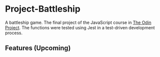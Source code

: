 # Project-Battleship

A battleship game. The final project of the JavaScript course in [The Odin Project](https://www.theodinproject.com/lessons/node-path-javascript-battleship). The functions were tested using Jest in a test-driven development process.

## Features (Upcoming)
